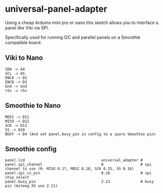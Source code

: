 universal-panel-adapter
=======================

Using a cheap Arduino mini pro or nano this sketch allows you to interface a panel like Viki via SPI.

Specifically used for running I2C and parallel panels on a Smoothie compatible board.

Viki to Nano
---------------

	SDA -> A4
	SCL -> A5
	ENCA -> D2
	ENCB -> D3
	Gnd -> Gnd
	+5v -> +5v

Smoothie to Nano
----------------
	MOSI -> D11
	MISO -> D12
	SCK -> D13
	SS -> D10
	BUSY -> D4 (And set panel.busy_pin in config to a spare Smoothie pin)

Smoothie config
---------------

	panel.lcd                                   universal_adapter #
	panel.spi_channel                           0                 # spi channel to use (0- MISO 0.17, MOSI 0.18, SCK 0.15, SS 0.16)
	panel.spi_cs_pin                            0.16              # spi chip select
	panel.busy_pin                              2.13              # busy pin (Azteeg X5 use 2.11)

